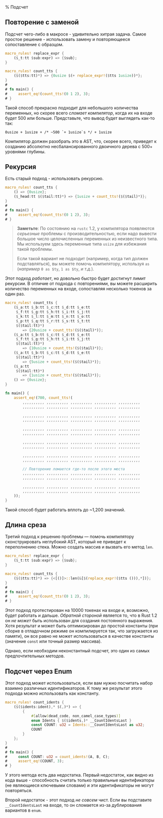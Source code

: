 % Подсчет

## Повторение с заменой

Подсчет чего-либо в макросе - удивительно хитрая задача.  Самое простое решение -
использовать замену и повторяющееся сопоставление с образцом.

```rust
macro_rules! replace_expr {
    ($_t:tt $sub:expr) => {$sub};
}

macro_rules! count_tts {
    ($($tts:tt)*) => {0usize $(+ replace_expr!($tts 1usize))*};
}
#
# fn main() {
#     assert_eq!(count_tts!(0 1 2), 3);
# }
```

Такой способ прекрасно подходит для небольшого количества переменных, но скорее
всего *сломает компилятор*, когда их на входе будет 500 или больше. Представьте,
что вывод будет выглядеть как-то так:

```ignore
0usize + 1usize + /* ~500 `+ 1usize`s */ + 1usize
```

Компилятор должен разобрать это в AST, что, скорее всего, приведет к созданию
абсолютно несбалансированного двоичного дерева с 500+ уровнями глубины.

## Рекурсия

Есть старый подход - использовать рекурсию.

```rust
macro_rules! count_tts {
    () => {0usize};
    ($_head:tt $($tail:tt)*) => {1usize + count_tts!($($tail)*)};
}
#
# fn main() {
#     assert_eq!(count_tts!(0 1 2), 3);
# }
```

> **Заметьте**: По состоянию на `rustc` 1.2, у компилятора появляются
*серьезные* проблемы с производительностью, если надо вывести большое число
целочисленных переменных из неизвестного типа. Мы используем здесь переменные
типа `usize` для избежания такой проблемы.
>
> Если такой вариант не подходит (например, когда тип должен подставляться), вы
 можете помочь компилятору, используя `as` (*например* `0 as $ty`, `1 as $ty`,
  *и т.д.*).

Этот подход *работает*, но довольно быстро будет достигнут лимит рекурсии. В
отличие от подхода с повторениями, вы можете расширить количество переменных на
входе, сопоставляя несколько токенов за один раз.

```rust
macro_rules! count_tts {
    ($_a:tt $_b:tt $_c:tt $_d:tt $_e:tt
     $_f:tt $_g:tt $_h:tt $_i:tt $_j:tt
     $_k:tt $_l:tt $_m:tt $_n:tt $_o:tt
     $_p:tt $_q:tt $_r:tt $_s:tt $_t:tt
     $($tail:tt)*)
        => {20usize + count_tts!($($tail)*)};
    ($_a:tt $_b:tt $_c:tt $_d:tt $_e:tt
     $_f:tt $_g:tt $_h:tt $_i:tt $_j:tt
     $($tail:tt)*)
        => {10usize + count_tts!($($tail)*)};
    ($_a:tt $_b:tt $_c:tt $_d:tt $_e:tt
     $($tail:tt)*)
        => {5usize + count_tts!($($tail)*)};
    ($_a:tt
     $($tail:tt)*)
        => {1usize + count_tts!($($tail)*)};
    () => {0usize};
}

fn main() {
    assert_eq!(700, count_tts!(
        ,,,,,,,,,, ,,,,,,,,,, ,,,,,,,,,, ,,,,,,,,,, ,,,,,,,,,,
        ,,,,,,,,,, ,,,,,,,,,, ,,,,,,,,,, ,,,,,,,,,, ,,,,,,,,,,

        ,,,,,,,,,, ,,,,,,,,,, ,,,,,,,,,, ,,,,,,,,,, ,,,,,,,,,,
        ,,,,,,,,,, ,,,,,,,,,, ,,,,,,,,,, ,,,,,,,,,, ,,,,,,,,,,

        ,,,,,,,,,, ,,,,,,,,,, ,,,,,,,,,, ,,,,,,,,,, ,,,,,,,,,,
        ,,,,,,,,,, ,,,,,,,,,, ,,,,,,,,,, ,,,,,,,,,, ,,,,,,,,,,

        ,,,,,,,,,, ,,,,,,,,,, ,,,,,,,,,, ,,,,,,,,,, ,,,,,,,,,,
        ,,,,,,,,,, ,,,,,,,,,, ,,,,,,,,,, ,,,,,,,,,, ,,,,,,,,,,

        ,,,,,,,,,, ,,,,,,,,,, ,,,,,,,,,, ,,,,,,,,,, ,,,,,,,,,,
        ,,,,,,,,,, ,,,,,,,,,, ,,,,,,,,,, ,,,,,,,,,, ,,,,,,,,,,

        // Повторение ломается где-то после этого места
        ,,,,,,,,,, ,,,,,,,,,, ,,,,,,,,,, ,,,,,,,,,, ,,,,,,,,,,
        ,,,,,,,,,, ,,,,,,,,,, ,,,,,,,,,, ,,,,,,,,,, ,,,,,,,,,,

        ,,,,,,,,,, ,,,,,,,,,, ,,,,,,,,,, ,,,,,,,,,, ,,,,,,,,,,
        ,,,,,,,,,, ,,,,,,,,,, ,,,,,,,,,, ,,,,,,,,,, ,,,,,,,,,,
    ));
}
```

Такой способ будет работать вплоть до ~1,200 значений.

## Длина среза

Третий подход к решению проблемы — помочь компилятору сконструировать неглубокий
AST, который не приведет к переполнению стека. Можно создать массив и вызвать
его метод `len`.

```rust
macro_rules! replace_expr {
    ($_t:tt $sub:expr) => {$sub};
}

macro_rules! count_tts {
    ($($tts:tt)*) => {<[()]>::len(&[$(replace_expr!($tts ())),*])};
}
#
# fn main() {
#     assert_eq!(count_tts!(0 1 2), 3);
# }
```

Этот подход протестирован на 10000 токенах на входе и, возможно, будет работать
и дальше. *Обратной стороной* является то, что в Rust 1.2 он *не может* быть
использован для создания постоянного выражения. Хотя результат и может быть
оптимизирован до простой константы (при сборке в отладочном режиме он
компилируется так, что загружается из памяти), он все равно не может
использоваться в качестве константы (значение `const` или точный размер
массива).

Однако, если необходим неконстантный подсчет, это один из самых предпочтительных
методов.

## Подсчет через Enum

Этот подход может использоваться, если вам нужно посчитать набор взаимно
различных идентификаторов. К тому же результат этого подхода можно использовать
как константу.

```rust
macro_rules! count_idents {
    ($($idents:ident),* $(,)*) => {
        {
            #[allow(dead_code, non_camel_case_types)]
            enum Idents { $($idents,)* __CountIdentsLast }
            const COUNT: u32 = Idents::__CountIdentsLast as u32;
            COUNT
        }
    };
}
#
# fn main() {
#     const COUNT: u32 = count_idents!(A, B, C);
#     assert_eq!(COUNT, 3);
# }
```

У этого метода есть два недостатка. Первый недостаток, как видно из кода выше -
способность считать только правильные идентификаторы (не являющиеся ключевыми
словами) и эти идентификаторы не могут повторяться.

Второй недостаток - этот подход *не совсем* чист. Если вы подставите
`__CountIdentsLast` на входе, то он сломается из-за дублирования вариантов в
`enum`.
